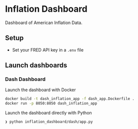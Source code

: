 # Inflation Dashboard

Dashboard of American Inflation Data.

## Setup

- Set your FRED API key in a `.env` file

## Launch dashboards

### Dash Dashboard

Launch the dashboard with Docker

```bash
docker build -t dash_inflation_app -f dash_app.Dockerfile .
docker run -p 8050:8050 dash_inflation_app
```

Launch the dashboard directly with Python

```bash
❯ python inflation_dashboard/dash/app.py
```